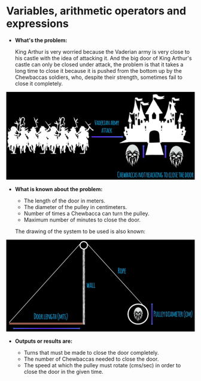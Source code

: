 # Variables, arithmetic operators and expressions


- **What's the problem:**

    King Arthur is very worried because the Vaderian army is very close to his castle with the idea of attacking it. And the big door of King Arthur's castle can only be closed under attack, the problem is that it takes a long time to close it because it is pushed from the bottom up by the Chewbaccas soldiers, who, despite their strength, sometimes fail to close it completely.
    
![problem](media/Problem.png)



- **What is known about the problem:**

    - The length of the door in meters.
    - The diameter of the pulley in centimeters.
    - Number of times a Chewbacca can turn the pulley.
    - Maximum number of minutes to close the door.

   The drawing of the system to be used is also known:

![Figure](media/Figure.png)

- **Outputs or results are:**

    - Turns that must be made to close the door completely.
    - The number of Chewbaccas needed to close the door.
    - The speed at which the pulley must rotate (cms/sec) in order to close the door in the given time.



